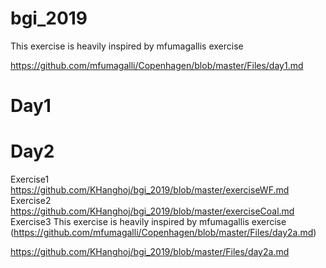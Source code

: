 # bgi_2019

This exercise is heavily inspired by mfumagallis exercise

https://github.com/mfumagalli/Copenhagen/blob/master/Files/day1.md

# Day1

# Day2
Exercise1
https://github.com/KHanghoj/bgi_2019/blob/master/exerciseWF.md
Exercise2
https://github.com/KHanghoj/bgi_2019/blob/master/exerciseCoal.md
Exercise3
This exercise is heavily inspired by mfumagallis exercise
(https://github.com/mfumagalli/Copenhagen/blob/master/Files/day2a.md)

https://github.com/KHanghoj/bgi_2019/blob/master/Files/day2a.md
